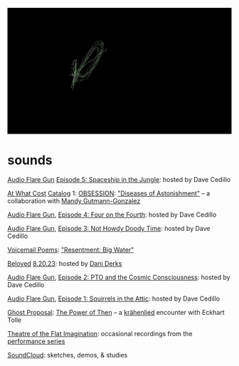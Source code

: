 [![](sounds.jpeg)](../)

# sounds

[Audio Flare Gun](https://audioflaregun.com) [Episode 5: Spaceship in the Jungle](https://audioflaregun.com/2025/03/02/episode-5-spaceship-in-the-jungle/): hosted by Dave Cedillo

[At What Cost](https://atwhatcost.me/) [Catalog](https://catalogs.atwhatcost.me/) 1: [OBSESSION](https://obsession.atwhatcost.me/): ["Diseases of Astonishment"](https://obsession.atwhatcost.me/mandy-gutmann-gonzalez-and-william-hazard) – a collaboration with [Mandy Gutmann-Gonzalez](https://mandygutmanngonzalez.com/)

[Audio Flare Gun](https://audioflaregun.com), [Episode 4: Four on the Fourth](https://audioflaregun.com/2024/07/04/episode-four-four-on-the-fourth/): hosted by Dave Cedillo

[Audio Flare Gun](https://audioflaregun.com), [Episode 3: Not Howdy Doody Time](https://audioflaregun.com/2024/05/13/episode-three-not-howdy-doody-time/): hosted by Dave Cedillo

[Voicemail Poems](https://voicemailpoems.org/): ["Resentment: Big Water"](https://voicemailpoems.org/2024/05/06/resentment-big-water/)

[Beloved](https://beloved.wtf) [8.20.23](https://www.mixcloud.com/belovedwtf/beloved-radio-dan-derks-82023/): hosted by [Dani Derks](http://dndrks.com/)

[Audio Flare Gun](https://audioflaregun.com), [Episode 2: PTO and the Cosmic Consciousness](https://audioflaregun.com/2023/06/18/the-pto-show/): hosted by Dave Cedillo

[Audio Flare Gun](https://audioflaregun.com), [Episode 1: Squirrels in the Attic](https://audioflaregun.com/2023/02/26/episode-one-squirrels-in-the-attic/): hosted by Dave Cedillo

[Ghost Proposal](https://ghostproposal.com/): [The Power of Then](https://ghostproposal.com/William-Hazard) – a [krähenlied](https://github.com/williamthazard/krahenlied) encounter with Eckhart Tolle

[Theatre of the Flat Imagination](https://soundcloud.com/william-hazard-331424393): occasional recordings from the [performance series](https://llllllll.co/t/william-hazards-theatre-of-the-flat-imagination/65108?u=williamhazard)

[SoundCloud](https://soundcloud.com/user-246275786): sketches, demos, & studies
